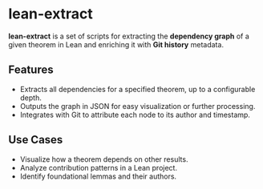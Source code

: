 # lean-extract

**lean-extract** is a set of scripts for extracting the **dependency graph** of a given theorem in Lean and enriching it with **Git history** metadata.

## Features
- Extracts all dependencies for a specified theorem, up to a configurable depth.
- Outputs the graph in JSON for easy visualization or further processing.
- Integrates with Git to attribute each node to its author and timestamp.

## Use Cases
- Visualize how a theorem depends on other results.
- Analyze contribution patterns in a Lean project.
- Identify foundational lemmas and their authors.
